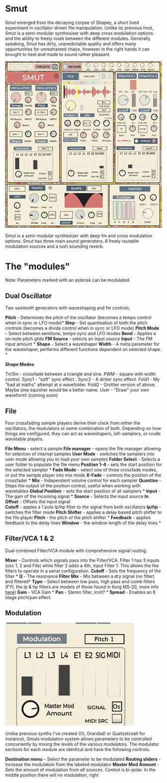
# Smut

Smut emerged from the decaying corpse of Shapey, a short lived experiment in oscillator driven file manipulation. Unlike its previous host, Smut  is a semi-modular synthesiser with deep cross modulation options and the ability to freely route between the different modules. Generally speaking, Smut has dirty, unpredictable quality and offers many opportunities for unrestrained chaos, however in the right hands it can brought to heel and made to sound rather pleasant. 

![Smut](https://raw.githubusercontent.com/publicsamples/Smut/main/Smut.png)

Smut is a semi-modular synthesizer with deep fm and cross modulation options. Smut has three main sound generators, 8 freely routable modulation sources and a lush sounding reverb. 

# The "modules"

Note: Parameters marked with an asterisk can be modulated. 

## Dual Oscillator

Two sawtooth generators with waveshaping and fm controls.

**Pitch** - Determines the pitch of the oscillator (becomes a tempo control when in sync or LFO mode)*
**Step** - Set quantisation of both the pitch controls (becomes a divide control when in sync or LFO mode)
**Pitch Mode** - Select between semitone, tempo sync and LFO modes
**Bend** - Applies a on-note pitch glide
**FM Source** - selects an input source 
**Input** - The FM input amount *
**Shape** - Select a waveshaper 
**Width** - A meta parameter for the waveshaper, performs different functions dependent on selected shape. *
	
**Shape Modes**

Tri/Sin - crossfade between a triangle and sine.
PWM - square with width control.
Sync1 - "soft" sync effect .
Sync2 - A dirtier sync effect.
Fold1 - My "bad at maths" attempt at a wavefolder.
Fold2 - Grottier version of above. Maybe sine squisher would be a better name.
User  - "Draw" your own waveform! (coming soon)

## File

Four crossfading sample players derive their clock from either the oscillators, the modulators or some combination of both. Depending on how things are configured, they can act as waveshapers, lofi-samplers, or crude wavetable players. 

**File Menu** - select a sample
**File manager** - opens the file manager allowing for selection of internal samples
**User Mode** - switches the samplers into user mode allowing you to load your own samples
**Folder Select** - Selects a user folder to populate the file menu
**Position 1-4** - sets the start position for the selected sampler *
**Fade Mode** - select one of three crossfade modes, or put the sample player into mix mode
**X-Fade** - controls the position of the crossfader *
**Mix** - Independent volume control for each sampler
**Quantise** - Steps the output of the position control, useful when working with wavetables
**Global Position** - sets the start position of all samplers *
**Input** - The gain of the incoming signal *
**Source** - Selects the input source
**In Offset** - Offsets the input signal  
**Cutoff** - apples a 1 pole lp/hp filter to the signal from both oscillators
**lp/hp** - switches the filter mode
**Pitch Shifter** - applies a delay based pitch shifter to the file player 
**Pitch** - the pitch of the pitch shifter *
**Feedback** - applies feedback to the delay lines
**Window** - the window length of the delay lines *

## Filter/VCA 1 & 2

Dual combined Filter/VCA module with comprehensive signal routing. 

**Mixer** - Controls which signals pass into the Filter/VCA. Filter 1 has 3 inputs (osc 1, 2 and File) while filter 2 adds a 4th, input Filter 1. This allows the the filters to operate in a serial configuration.
**Cutoff** - Sets the frequency of the filter *
**Q** - The resonance
**Filter Mix** - Mix between a dry signal (no filter) and filtered*
**Type** - Select between low pass, high pass and comb filters (FYI, the lp & hp filters are models of those found in  Korg MS-20, more info [here](https://faustlibraries.grame.fr/libs/vaeffects/#korg-35-filters))
**Gain** -  VCA Gain *
**Pan** -  Stereo filter, innit? *
**Spread** -  Enables an 8 stage pitch/pan effect. 

## Modulation

![enter image description here](https://raw.githubusercontent.com/publicsamples/Smut/refs/heads/main/Smut/Documentation/Images/mod.png)

Unlike previous synths I've created (Oi, Grandad! or Quetzalcoatl for instance), Smuts modulation system allows parameters to be controlled concurrently by mixing the levels of the various modulators. The modulator sections for each module are identical and have the following controls.

**Destination menu** - Select the parameter to be modulated 
**Routing sliders** - Increase the modulation from the labeled modulator
**Master Mod Amount** - Sets the amount of modulation from *all* sources. Control is bi-polar. In the middle position there will no modulation, right 


